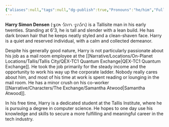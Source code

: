 ```yaml
---
{"aliases":null,"tags":null,"dg-publish":true,"Pronouns":"he/him","Full Name":"Harry Simon Densen","Role":"Protagonist","Species":"Tallisite","Gender":"Trans Man","Universal Name":"·𐑣𐑨𐑮𐑰 ·𐑕𐑲𐑥𐑩𐑯 ·𐑛𐑧𐑯𐑕𐑩𐑯","permalink":"/narrative/characters/the-exchange/harry-simon-densen/","dgPassFrontmatter":true}
---
```


**Harry Simon Densen** (·𐑣𐑨𐑮𐑰 ·𐑕𐑲𐑥𐑩𐑯 ·𐑛𐑧𐑯𐑕𐑩𐑯) is a Tallisite man in his early twenties. Standing at 6'3, he is tall and slender with a lean build. He has dark brown hair that he keeps neatly styled and a clean-shaven face. Harry is a quiet and reserved individual, with a calm and collected demeanor.

Despite his generally good nature, Harry is not particularly passionate about his job as a mail room employee at the [[Narrative/Locations/On-Planet Locations/Tallis/Tallis City/QEX-TC1 Quantum Exchange\|QEX-TC1 Quantum Exchange]]. He took the job primarily for the steady income and the opportunity to work his way up the corporate ladder. Nobody really cares about him, and most of his time at work is spent reading or lounging in the mail room. He has a minor crush on his co-worker [[Narrative/Characters/The Exchange/Samantha Atwood\|Samantha Atwood]].

In his free time, Harry is a dedicated student at the Tallis Institute, where he is pursuing a degree in computer science. He hopes to one day use his knowledge and skills to secure a more fulfilling and meaningful career in the tech industry.